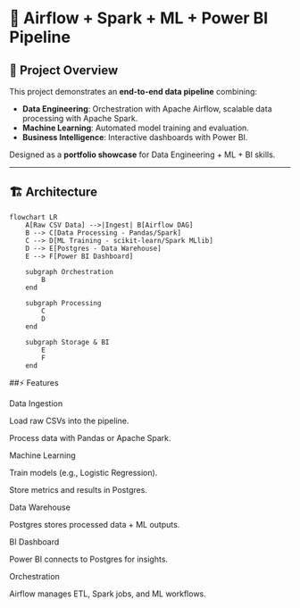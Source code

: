 # 🚀 Airflow + Spark + ML + Power BI Pipeline

## 📌 Project Overview
This project demonstrates an **end-to-end data pipeline** combining:
- **Data Engineering**: Orchestration with Apache Airflow, scalable data processing with Apache Spark.  
- **Machine Learning**: Automated model training and evaluation.  
- **Business Intelligence**: Interactive dashboards with Power BI.  

Designed as a **portfolio showcase** for Data Engineering + ML + BI skills.

---

## 🏗️ Architecture
```mermaid
flowchart LR
    A[Raw CSV Data] -->|Ingest| B[Airflow DAG]
    B --> C[Data Processing - Pandas/Spark]
    C --> D[ML Training - scikit-learn/Spark MLlib]
    D --> E[Postgres - Data Warehouse]
    E --> F[Power BI Dashboard]
    
    subgraph Orchestration
        B
    end
    
    subgraph Processing
        C
        D
    end
    
    subgraph Storage & BI
        E
        F
    end
```
##⚡ Features

Data Ingestion

Load raw CSVs into the pipeline.

Process data with Pandas or Apache Spark.

Machine Learning

Train models (e.g., Logistic Regression).

Store metrics and results in Postgres.

Data Warehouse

Postgres stores processed data + ML outputs.

BI Dashboard

Power BI connects to Postgres for insights.

Orchestration

Airflow manages ETL, Spark jobs, and ML workflows.
